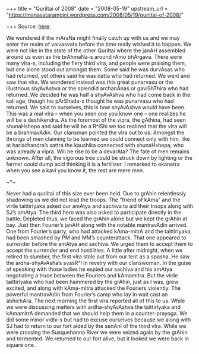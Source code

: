 +++
title = "Quriltai of 2008"
date = "2008-05-19"
upstream_url = "https://manasataramgini.wordpress.com/2008/05/19/quriltai-of-2008/"

+++
Source: [here](https://manasataramgini.wordpress.com/2008/05/19/quriltai-of-2008/).

We wondered if the mAraNa might finally catch up with us and we may
enter the realm of vaivasvata before the time really wished it to
happen. We were not like in the state of the other Quriltai where the
janAH assembled around us even as the brAhmaNa-s around rAmo bhArgava.
There were many vIra-s, including the fiery third vIra, and people were
praising them, but one alone stood out amongst them. Some said he was
durvAsas who had returned, yet others said he was datta who had
returned. We went and saw that vIra. We wondered instead was this great
punarvasu or the illustrious shyAvAshva or the splendid archanAnas or
gaviShThira who had returned. We decided he was half a shyAvAshva who
had come back in the kali age, though his pArShada-s thought he was
punarvasu who had returned. We said to ourselves, this is how shyAvAshva
would have been. This was a real vIra – when you seen one you know one –
one realizes he will be a deshikendra. As the foremost of the vipra, the
gAthina, had seen shunaHshepa and said he will be a R^iShi we too
realized that the vIra will be a brahmavAdin. Our clansman pointed the
vIra out to us. Amongst the throngs of men claiming to be learned we
could connect only with him, like at harischandra’s sattra the kaushika
connected with shunaHshepa, who was already a vipra. Will he rise to be
a devarAta? The fate of men remains unknown. After all, the vigorous
tree could be struck down by lighting or the farmer could dump acid
thinking it is a fertilizer. I remarked to ekanetra when you see a kavi
you know it, the rest are mere men.

\~\*\~

Never had a quriltai of this size ever been held. Due to grAhin
relentlessly shadowing us we did not lead the troops. The “friend of
kAma” and the virile taittirIyaka asked our amAtya and sachiva to aid
their troops along with SJ’s amAtya. The third hero was also asked to
participate directly in the battle. Depleted thus, we faced the grAhin
alone but we kept the grAhin at bay. Just then Fourier’s janAH along
with the notable mantravAdin arrived. One from Fourier’s party, who had
attacked kAma-mitrA and the taittirIyaka, had been smashed by PM and
MM’s counterattack. That one appeared to surrender before the amAtya and
sachiva. We urged them to accept them to accept the surrender and end
hostilities. A little after midnight, when we retired to slumber, the
first vIra stole out from our tent as a spasha. He saw the
ardha-shyAvAsha’s svasR^I in revelry with our clanswoman. In the guise
of speaking with those ladies he espied our sachiva and his amAtya
negotiating a truce between the Fouriers and kAmamitra. But the virile
taittirIyaka who had been hammered by the grAhin, just as I was, grew
excited, and along with kAma-mitra attacked the Fouriers violently. The
powerful mantravAdin from Fourier’s camp who lay in wait cast an
abhichAra. The next morning the first vIra reported all of this to us.
While we were discussing matters with ardha-shyAvAshva the taittirIyaka
and kAmamitrA demanded that we should help them in a counter-prayoga. We
did some minor vidhi-s but had to excuse ourselves because we along with
SJ had to return to our fort aided by the senAnI of the third vIra.
While we were crossing the Susquehanna River we were seized again by the
grAhin and tormented. We returned to our fort alive, but it looked we
were back in square one.

